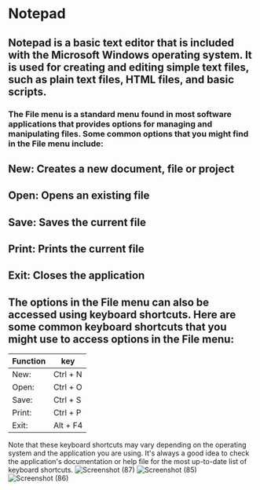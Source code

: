 # Notepad

## Notepad is a basic text editor that is included with the Microsoft Windows operating system. It is used for creating and editing simple text files, such as plain text files, HTML files, and basic scripts.
### The File menu is a standard menu found in most software applications that provides options for managing and manipulating files. Some common options that you    might find in the File menu include:
## New: Creates a new document, file or project
## Open: Opens an existing file
## Save: Saves the current file
##  Print: Prints the current file
##  Exit: Closes the application

## The options in the File menu can also be accessed using keyboard shortcuts. Here are some common keyboard shortcuts that you might use to access options in the File menu:
|Function|key|
|------|------|
|New:| Ctrl + N|
|Open: |Ctrl + O|
|Save: |Ctrl + S|
|Print:| Ctrl + P|
|Exit:| Alt + F4|
Note that these keyboard shortcuts may vary depending on the operating system and the application you are using. It's always a good idea to check the application's documentation or help file for the most up-to-date list of keyboard shortcuts.
![Screenshot (87)](https://user-images.githubusercontent.com/89605949/216890674-f1a4e563-bfc6-4eaa-96c8-ca82a0c69c25.png)
![Screenshot (85)](https://user-images.githubusercontent.com/89605949/216890909-d43e4cef-b2b0-4e70-81b3-7e49c9b5b78d.png)
![Screenshot (86)](https://user-images.githubusercontent.com/89605949/216890959-2af42ba6-08df-476f-bcdb-d6a1b346ed9a.png)

